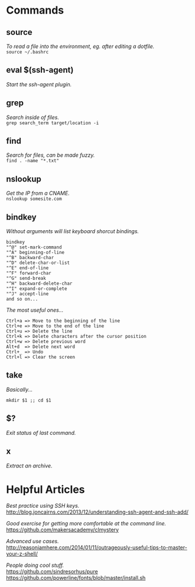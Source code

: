 # **Commands**

## **source**
_To read a file into the environment, eg. after editing a dotfile._<br>
`source ~/.bashrc`

## **eval $(ssh-agent)**

_Start the ssh-agent plugin._

## **grep**

_Search inside of files._<br>
`grep search_term target/location -i`

## **find**

_Search for files, can be made fuzzy._<br>
`find . -name "*.txt"`

## **nslookup**

_Get the IP from a CNAME._<br>
`nslookup somesite.com`


## **bindkey**

_Without arguments will list keyboard shorcut bindings._

    bindkey
    "^@" set-mark-command
    "^A" beginning-of-line
    "^B" backward-char
    "^D" delete-char-or-list
    "^E" end-of-line
    "^F" forward-char
    "^G" send-break
    "^H" backward-delete-char
    "^I" expand-or-complete
    "^J" accept-line
    and so on...

_The most useful ones..._

    Ctrl+a => Move to the beginning of the line
    Ctrl+e => Move to the end of the line
    Ctrl+u => Delete the line
    Ctrl+k => Delete characters after the cursor position
    Ctrl+w => Delete previous word
    Alt+d  => Delete next word
    Ctrl+_ => Undo
    Ctrl+l => Clear the screen


## **take**

_Basically..._

`mkdir $1 ;; cd $1`

## **$?**

_Exit status of last command._

## **x**

_Extract an archive._

# **Helpful Articles**

_Best practice using SSH keys._<br>
http://blog.joncairns.com/2013/12/understanding-ssh-agent-and-ssh-add/

_Good exercise for getting more comfortable at the command line._<br>
https://github.com/makersacademy/clmystery

_Advanced use cases._<br>
http://reasoniamhere.com/2014/01/11/outrageously-useful-tips-to-master-your-z-shell/

_People doing cool stuff._<br>
https://github.com/sindresorhus/pure
https://github.com/powerline/fonts/blob/master/install.sh
